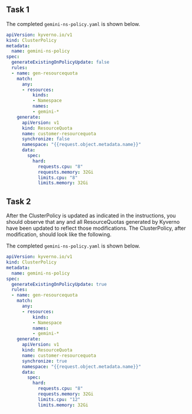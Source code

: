 ## Task 1

The completed `gemini-ns-policy.yaml` is shown below.

```yaml
apiVersion: kyverno.io/v1
kind: ClusterPolicy
metadata:
  name: gemini-ns-policy
spec:
  generateExistingOnPolicyUpdate: false
  rules:
  - name: gen-resourcequota
    match:
      any:
      - resources:
          kinds:
          - Namespace
          names:
          - gemini-*
    generate:
      apiVersion: v1
      kind: ResourceQuota
      name: customer-resourcequota
      synchronize: false
      namespace: "{{request.object.metadata.name}}"
      data:
        spec:
          hard:
            requests.cpu: "8"
            requests.memory: 32Gi
            limits.cpu: "8"
            limits.memory: 32Gi
```

## Task 2

After the ClusterPolicy is updated as indicated in the instructions, you should observe that any and all ResourceQuotas generated by Kyverno have been updated to reflect those modifications. The ClusterPolicy, after modification, should look like the following.

The completed `gemini-ns-policy.yaml` is shown below.

```yaml
apiVersion: kyverno.io/v1
kind: ClusterPolicy
metadata:
  name: gemini-ns-policy
spec:
  generateExistingOnPolicyUpdate: true
  rules:
  - name: gen-resourcequota
    match:
      any:
      - resources:
          kinds:
          - Namespace
          names:
          - gemini-*
    generate:
      apiVersion: v1
      kind: ResourceQuota
      name: customer-resourcequota
      synchronize: true
      namespace: "{{request.object.metadata.name}}"
      data:
        spec:
          hard:
            requests.cpu: "8"
            requests.memory: 32Gi
            limits.cpu: "12"
            limits.memory: 32Gi
```
